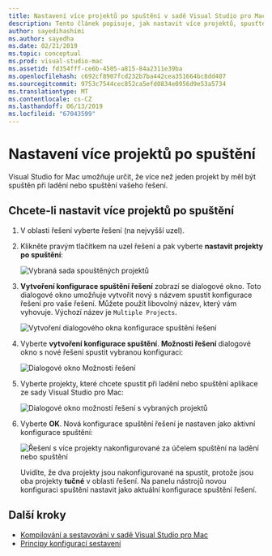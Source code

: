 ```yaml
---
title: Nastavení více projektů po spuštění v sadě Visual Studio pro Mac
description: Tento článek popisuje, jak nastavit více projektů, spusťte na spuštění nebo ladění.
author: sayedihashimi
ms.author: sayedha
ms.date: 02/21/2019
ms.topic: conceptual
ms.prod: visual-studio-mac
ms.assetid: fd354fff-ce6b-4505-a815-84a2311e39ba
ms.openlocfilehash: c692cf8907fcd232b7ba442cea351664bc8dd407
ms.sourcegitcommit: 9753c7544cec852ca5efd0834e0956d9e53a5734
ms.translationtype: MT
ms.contentlocale: cs-CZ
ms.lasthandoff: 06/13/2019
ms.locfileid: "67043599"
---
```

# <a name="set-multiple-startup-projects"></a>Nastavení více projektů po spuštění

Visual Studio for Mac umožňuje určit, že více než jeden projekt by měl být spuštěn při ladění nebo spuštění vašeho řešení.

## <a name="to-set-multiple-startup-projects"></a>Chcete-li nastavit více projektů po spuštění

1. V oblasti řešení vyberte řešení (na nejvyšší uzel).

2. Klikněte pravým tlačítkem na uzel řešení a pak vyberte **nastavit projekty po spuštění**:

   ![Vybraná sada spouštěných projektů](media/startup-proj-ctx-menu.png)

3. **Vytvoření konfigurace spuštění řešení** zobrazí se dialogové okno. Toto dialogové okno umožňuje vytvořit nový s názvem spustit konfigurace řešení pro vaše řešení. Můžete použít libovolný název, který vám vyhovuje. Výchozí název je `Multiple Projects`.

   ![Vytvoření dialogového okna konfigurace spuštění řešení](media/create-sln-run-config.png)

4. Vyberte **vytvoření konfigurace spuštění**. **Možnosti řešení** dialogové okno s nové řešení spustit vybranou konfiguraci:

   ![Dialogové okno Možnosti řešení](media/sln-options-run-config-multi-projects.png)

5. Vyberte projekty, které chcete spustit při ladění nebo spuštění aplikace ze sady Visual Studio pro Mac:

   ![Dialogové okno možností řešení s vybraných projektů](media/sln-options-run-config-multi-projects-configured.png)

6. Vyberte **OK**. Nová konfigurace spuštění řešení je nastaven jako aktivní konfigurace spuštění:

   ![Řešení s více projekty nakonfigurované za účelem spuštění na ladění nebo spuštění](media/startup-project-configured.png)

   Uvidíte, že dva projekty jsou nakonfigurované na spustit, protože jsou oba projekty **tučné** v oblasti řešení. Na panelu nástrojů novou konfiguraci spuštění nastavit jako aktuální konfigurace spuštění řešení.

## <a name="next-steps"></a>Další kroky

- [Kompilování a sestavování v sadě Visual Studio pro Mac](compiling-and-building.md)
- [Principy konfigurací sestavení](configurations.md)
